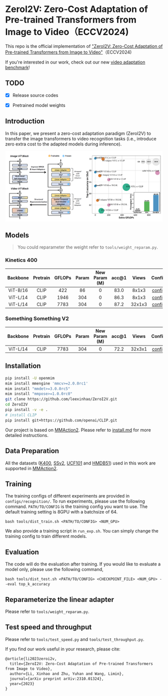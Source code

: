 # ZeroI2V: Zero-Cost Adaptation of Pre-trained Transformers from Image to Video（ECCV2024)

This repo is the official implementation of ["ZeroI2V: Zero-Cost Adaptation of Pre-trained Transformers from Image to Video"](https://arxiv.org/abs/2310.01324)（ECCV2024)

If you're interested in our work, check out our new [video adaptation benchmark](https://github.com/MCG-NJU/VideoEval)!

## TODO

- [x] Release source codes 
- [x] Pretrained model weights


## Introduction

In this paper, we present a zero-cost adaptation paradigm (ZeroI2V) to transfer the image transformers to video recognition tasks (i.e., introduce zero extra cost to the adapted models during inference).

<img src="img/image-20240708030404836.png" alt="image-20240708030404836" style="zoom:80%;" />


## Models

> You could reparameter the weight refer to `tools/weight_reparam.py`.
### Kinetics 400

| Backbone |  Pretrain   | GFLOPs | Param | New Param (M) | acc@1 | Views | Config | Checkpoint (before reparam) |
| :---: | :---: | :---: | :---: | :---: | :---: | :---: | :---: | :---: |
| ViT-B/16 | CLIP | 422 | 86 | 0 | 83.0 | 8x1x3 | [config](configs/recognition/vit_zero_clip/CLIP-B_k400_8x16x1.py) | [checkpoint](https://huggingface.co/MCG-NJU/ZeroI2V) |
| ViT-L/14 | CLIP | 1946 | 304 | 0 | 86.3 | 8x1x3 | [config](configs/recognition/vit_zero_clip/CLIP-B_k400_8x16x1.py) | [checkpoint](https://huggingface.co/MCG-NJU/ZeroI2V) |
| ViT-L/14 | CLIP | 7783 | 304 | 0 | 87.2 | 32x1x3 | [config](configs/recognition/vit_zero_clip/CLIP-L_k400_32x4x1.py) | [checkpoint](https://huggingface.co/MCG-NJU/ZeroI2V) |

### Something Something V2

| Backbone |  Pretrain   | GFLOPs | Param | New Param (M) | acc@1 | Views | Config | Checkpoint (before reparam) |
| :---: | :---: | :---: | :---: | :---: | :---: | :---: | :---: |:---: |
| ViT-L/14 | CLIP | 7783 | 304 | 0 | 72.2 | 32x3x1 |[config](configs/recognition/vit_zero_clip/CLIP-L_sthv2_u32.py)| [checkpoint](https://huggingface.co/MCG-NJU/ZeroI2V) |

## Installation


```bash
pip install -U openmim
mim install mmengine 'mmcv>=2.0.0rc1'
mim install "mmdet>=3.0.0rc5"
mim install "mmpose>=1.0.0rc0"
git clone https://github.com/leexinhao/ZeroI2V.git
cd ZeroI2V
pip install -v -e .
# install CLIP
pip install git+https://github.com/openai/CLIP.git
```
Our project is based on [MMAction2](https://github.com/open-mmlab/mmaction2). Please refer to [install.md](https://mmaction2.readthedocs.io/en/1.x/get_started.html) for more detailed instructions.

## Data Preparation

All the datasets ([K400](https://github.com/open-mmlab/mmaction2/blob/master/tools/data/kinetics/README.md), [SSv2](https://github.com/open-mmlab/mmaction2/blob/master/tools/data/sthv2/README.md), [UCF101](https://github.com/open-mmlab/mmaction2/blob/main/tools/data/ucf101/README.md) and [HMDB51](https://github.com/open-mmlab/mmaction2/blob/main/tools/data/hmdb51/README.md)) used in this work are supported in [MMAction2](https://github.com/open-mmlab/mmaction2).

## Training

The training configs of different experiments are provided in `configs/recognition/`. To run experiments, please use the following command. `PATH/TO/CONFIG` is the training config you want to use. The default training setting is 8GPU with a batchsize of 64.

```shell
bash tools/dist_train.sh <PATH/TO/CONFIG> <NUM_GPU>
```

We also provide a training script in `run_exp.sh`. You can simply change the training config to train different models.

## Evaluation

The code will do the evaluation after training. If you would like to evaluate a model only, please use the following command,

```shell
bash tools/dist_test.sh <PATH/TO/CONFIG> <CHECKPOINT_FILE> <NUM_GPU> --eval top_k_accuracy
```
## Reparameterize the linear adapter

Please refer to `tools/weight_reparam.py`.
## Test speed and throughput

Please refer to `tools/test_speed.py` and `tools/test_throughput.py`.


If you find our work useful in your research, please cite:
```
@article{li2023zeroi2v,
  title={ZeroI2V: Zero-Cost Adaptation of Pre-trained Transformers from Image to Video},
  author={Li, Xinhao and Zhu, Yuhan and Wang, Limin},
  journal={arXiv preprint arXiv:2310.01324},
  year={2023}
}
```



